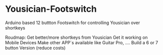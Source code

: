 # Yousician-Footswitch
Arduino based 12 buttton Footswitch for controlling Yousician over shortkeys







Roudmap:
Get better/more shortkeys from Yousician
Get it working on Mobile Devices
Make other APP´s available like Guitar Pro, ....
Build a 6 or 7 button Version (reduce costs) 
